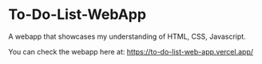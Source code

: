 # To-Do-List-WebApp

A webapp that showcases my understanding of HTML, CSS, Javascript.

You can check the webapp here at: https://to-do-list-web-app.vercel.app/
